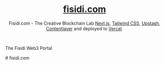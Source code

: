 <div align="center">
    <a href="https://fisidi.com"><h1 align="center">fisidi.com</h1></a>

Fisidi.com - The Creative Blockchain Lab [Next.js](https://nextjs.org/), [Tailwind CSS](https://tailwindcss.com/), [Upstash](https://upstash.com?ref=chronark.com), [Contentlayer](https://www.contentlayer.dev/) and deployed to [Vercel](https://vercel.com/).

</div>

<br/>
<p> The Fisidi Web3 Portal </p>
# fisidi.com
